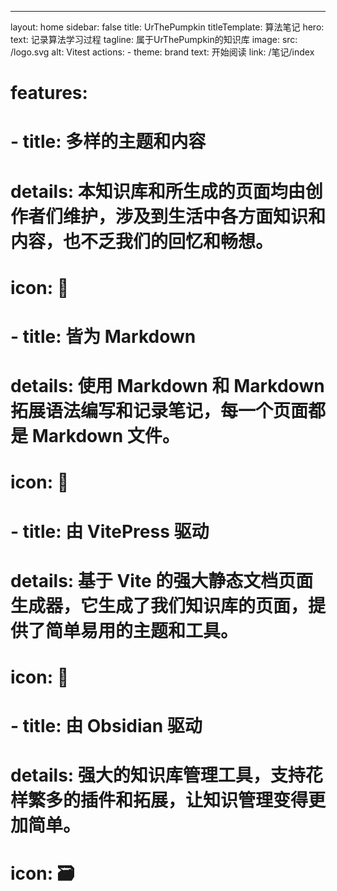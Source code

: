---
layout: home
sidebar: false
title: UrThePumpkin
titleTemplate: 算法笔记
hero:
  text: 记录算法学习过程
  tagline: 属于UrThePumpkin的知识库
  image:
    src: /logo.svg
    alt: Vitest
  actions:
    - theme: brand
      text: 开始阅读
      link: /笔记/index

# features:
#   - title: 多样的主题和内容
#     details: 本知识库和所生成的页面均由创作者们维护，涉及到生活中各方面知识和内容，也不乏我们的回忆和畅想。
#     icon: 🌈
#   - title: 皆为 Markdown
#     details: 使用 Markdown 和 Markdown 拓展语法编写和记录笔记，每一个页面都是 Markdown 文件。
#     icon: 📃
#   - title: 由 VitePress 驱动
#     details: 基于 Vite 的强大静态文档页面生成器，它生成了我们知识库的页面，提供了简单易用的主题和工具。
#     icon: 🚀
#   - title: 由 Obsidian 驱动
#     details: 强大的知识库管理工具，支持花样繁多的插件和拓展，让知识管理变得更加简单。
#     icon: 🗃


